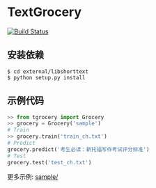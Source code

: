 TextGrocery
===========

[![Build Status](https://travis-ci.org/2shou/TextGrocery.svg?branch=master)](https://travis-ci.org/2shou/TextGrocery)

安装依赖
-------

    $ cd external/libshorttext
    $ python setup.py install

示例代码
-------

```python
>> from tgrocery import Grocery
>> grocery = Grocery('sample')
# Train
>> grocery.train('train_ch.txt')
# Predict
grocery.predict('考生必读：新托福写作考试评分标准')
# Test
grocery.test('test_ch.txt')
```

更多示例: [sample/](sample/)
